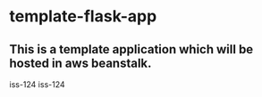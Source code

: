 # template-flask-app

## This is a template application which will be hosted in aws beanstalk.
iss-124
iss-124
